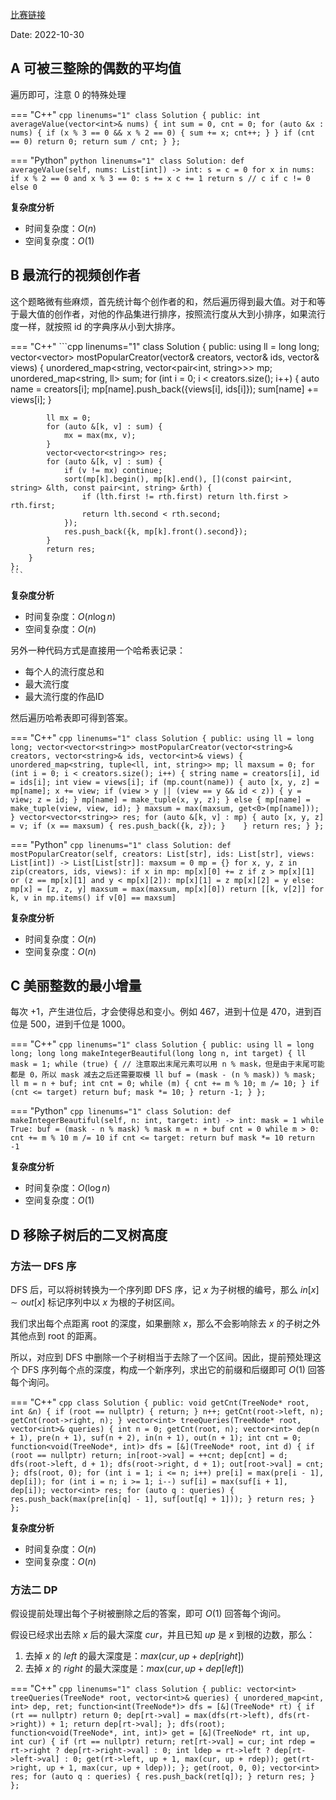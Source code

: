 [比赛链接](https://leetcode.cn/contest/weekly-contest-317/)

Date: 2022-10-30

## A 可被三整除的偶数的平均值 

遍历即可，注意 0 的特殊处理

=== "C++"
    ```cpp linenums="1"
    class Solution {
    public:
        int averageValue(vector<int>& nums) {
            int sum = 0, cnt = 0;
            for (auto &x : nums) {
                if (x % 3 == 0 && x % 2 == 0) {
                    sum += x;
                    cnt++;
                }
            }
            if (cnt == 0) return 0;
            return sum / cnt;
        }
    };
    ```
  
=== "Python"
    ```python linenums="1"
    class Solution:
        def averageValue(self, nums: List[int]) -> int:
            s = c = 0
            for x in nums:
                if x % 2 == 0 and x % 3 == 0:
                    s += x
                    c += 1
            return s // c if c != 0 else 0
    ```

**复杂度分析**

- 时间复杂度：$O(n)$
- 空间复杂度：$O(1)$

## B 最流行的视频创作者

这个题略微有些麻烦，首先统计每个创作者的和，然后遍历得到最大值。对于和等于最大值的创作者，对他的作品集进行排序，按照流行度从大到小排序，如果流行度一样，就按照 id 的字典序从小到大排序。

=== "C++"
    ```cpp linenums="1"
    class Solution {
    public:
        using ll = long long;
        vector<vector<string>> mostPopularCreator(vector<string>& creators, vector<string>& ids, vector<int>& views) {
            unordered_map<string, vector<pair<int, string>>> mp;
            unordered_map<string, ll> sum;
            for (int i = 0; i < creators.size(); i++) {
                auto name = creators[i];
                mp[name].push_back({views[i], ids[i]});
                sum[name] += views[i];
            }

            ll mx = 0;
            for (auto &[k, v] : sum) {
                mx = max(mx, v);
            }
            vector<vector<string>> res;
            for (auto &[k, v] : sum) {
                if (v != mx) continue;
                sort(mp[k].begin(), mp[k].end(), [](const pair<int, string> &lth, const pair<int, string> &rth) {
                    if (lth.first != rth.first) return lth.first > rth.first;
                    return lth.second < rth.second;
                });
                res.push_back({k, mp[k].front().second});
            }
            return res;
        }
    };
    ```

**复杂度分析**

- 时间复杂度：$O(n\log n)$
- 空间复杂度：$O(n)$

另外一种代码方式是直接用一个哈希表记录：

- 每个人的流行度总和
- 最大流行度
- 最大流行度的作品ID

然后遍历哈希表即可得到答案。

=== "C++"
    ```cpp linenums="1"
    class Solution {
    public:
        using ll = long long;
        vector<vector<string>> mostPopularCreator(vector<string>& creators, vector<string>& ids, vector<int>& views) {
            unordered_map<string, tuple<ll, int, string>> mp;
            ll maxsum = 0;
            for (int i = 0; i < creators.size(); i++) {
                string name = creators[i], id = ids[i];
                int view = views[i];
                if (mp.count(name)) {
                    auto [x, y, z] = mp[name];
                    x += view;
                    if (view > y || (view == y && id < z)) {
                        y = view;
                        z = id;
                    }
                    mp[name] = make_tuple(x, y, z);
                } else {
                    mp[name] = make_tuple(view, view, id);
                }
                maxsum = max(maxsum, get<0>(mp[name]));
            }
            vector<vector<string>> res;
            for (auto &[k, v] : mp) {
                auto [x, y, z] = v;
                if (x == maxsum) {
                    res.push_back({k, z});
                }   
            }
            return res;
        }
    };
    ```

=== "Python"
    ```cpp linenums="1"
    class Solution:
        def mostPopularCreator(self, creators: List[str], ids: List[str], views: List[int]) -> List[List[str]]:
            maxsum = 0
            mp = {}
            for x, y, z in zip(creators, ids, views):
                if x in mp:
                    mp[x][0] += z
                    if z > mp[x][1] or (z == mp[x][1] and y < mp[x][2]):
                        mp[x][1] = z
                        mp[x][2] = y
                else:
                    mp[x] = [z, z, y]
                maxsum = max(maxsum, mp[x][0])
            return [[k, v[2]] for k, v in mp.items() if v[0] == maxsum]
    ```

**复杂度分析**

- 时间复杂度：$O(n)$
- 空间复杂度：$O(n)$

## C 美丽整数的最小增量

每次 +1，产生进位后，才会使得总和变小。例如 $467$，进到十位是 $470$，进到百位是 $500$，进到千位是 $1000$。

=== "C++"
    ```cpp linenums="1"
    class Solution {
    public:
        using ll = long long;
        long long makeIntegerBeautiful(long long n, int target) {
            ll mask = 1;
            while (true) {
                // 注意取出末尾元素可以用 n % mask，但是由于末尾可能都是 0，所以 mask 减去之后还需要取模
                ll buf = (mask - (n % mask)) % mask; 
                ll m = n + buf;
                int cnt = 0;
                while (m) {
                    cnt += m % 10;
                    m /= 10;
                }
                if (cnt <= target) return buf;
                mask *= 10;
            }
            return -1;
        }
    };
    ```

=== "Python"
    ```cpp linenums="1"
    class Solution:
        def makeIntegerBeautiful(self, n: int, target: int) -> int:
            mask = 1
            while True:
                buf = (mask - n % mask) % mask
                m = n + buf
                cnt = 0
                while m > 0:
                    cnt += m % 10
                    m /= 10
                if cnt <= target:
                    return buf
                mask *= 10
            return -1
    ```

**复杂度分析**

- 时间复杂度：$O(\log n)$
- 空间复杂度：$O(1)$

## D 移除子树后的二叉树高度

### 方法一 DFS 序

DFS 后，可以将树转换为一个序列即 DFS 序，记 $x$ 为子树根的编号，那么 $in[x]\sim out[x]$ 标记序列中以 $x$ 为根的子树区间。

我们求出每个点距离 root 的深度，如果删除 $x$，那么不会影响除去 $x$ 的子树之外其他点到 root 的距离。

所以，对应到 DFS 中删除一个子树相当于去除了一个区间。因此，提前预处理这个 DFS 序列每个点的深度，构成一个新序列，求出它的前缀和后缀即可 $O(1)$ 回答每个询问。

=== "C++"
    ```cpp
    class Solution {
    public:
        void getCnt(TreeNode* root, int &n) {
            if (root == nullptr) {
                return;
            }
            n++;
            getCnt(root->left, n);
            getCnt(root->right, n);
        }
        vector<int> treeQueries(TreeNode* root, vector<int>& queries) {
            int n = 0;
            getCnt(root, n);
            vector<int> dep(n + 1), pre(n + 1), suf(n + 2), in(n + 1), out(n + 1);
            int cnt = 0;
            function<void(TreeNode*, int)> dfs = [&](TreeNode* root, int d) {
                if (root == nullptr) return;
                in[root->val] = ++cnt;
                dep[cnt] = d;
                dfs(root->left, d + 1);
                dfs(root->right, d + 1);
                out[root->val] = cnt;
            };
            dfs(root, 0);
            for (int i = 1; i <= n; i++) pre[i] = max(pre[i - 1], dep[i]);
            for (int i = n; i >= 1; i--) suf[i] = max(suf[i + 1], dep[i]);
            vector<int> res;
            for (auto q : queries) {
                res.push_back(max(pre[in[q] - 1], suf[out[q] + 1]));
            }
            return res;
        }
    };
    ```

**复杂度分析**

- 时间复杂度：$O(n)$
- 空间复杂度：$O(n)$

### 方法二 DP 

假设提前处理出每个子树被删除之后的答案，即可 $O(1)$ 回答每个询问。

假设已经求出去除 $x$ 后的最大深度 $cur$，并且已知 $up$ 是 $x$ 到根的边数，那么：

1. 去掉 $x$ 的 $left$ 的最大深度是：$max(cur, up + dep[right])$
2. 去掉 $x$ 的 $right$ 的最大深度是：$max(cur, up + dep[left])$

=== "C++"
    ```cpp linenums="1"
    class Solution {
    public:
        vector<int> treeQueries(TreeNode* root, vector<int>& queries) {
            unordered_map<int, int> dep, ret;
            function<int(TreeNode*)> dfs = [&](TreeNode* rt) {
                if (rt == nullptr) return 0;
                dep[rt->val] = max(dfs(rt->left), dfs(rt->right)) + 1;
                return dep[rt->val];
            };
            dfs(root);
            function<void(TreeNode*, int, int)> get = [&](TreeNode* rt, int up, int cur) {
                if (rt == nullptr) return;
                ret[rt->val] = cur;
                int rdep = rt->right ? dep[rt->right->val] : 0;
                int ldep = rt->left ? dep[rt->left->val] : 0;
                get(rt->left, up + 1, max(cur, up + rdep));
                get(rt->right, up + 1, max(cur, up + ldep));
            };
            get(root, 0, 0);
            vector<int> res;
            for (auto q : queries) {
                res.push_back(ret[q]);
            }
            return res;
        }
    };
    ```
